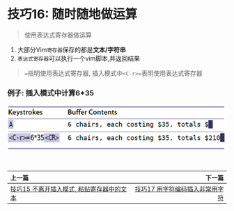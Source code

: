 # 技巧16: 随时随地做运算
> 使用表达式寄存器做运算

1. 大部分Vim`寄存器`保存的都是**文本/字符串**
2. `表达式寄存器`可以执行一个vim脚本,并返回结果
> `=`指明使用表达式寄存器, 插入模式中`<C-r>=`表明使用表达式寄存器


### 例子: 插入模式中计算6*35

![tip16](../../images/tip16.png)  


<br>  

|上一篇|下一篇|
|:---|---:|
|[技巧15 不离开插入模式, 粘贴寄存器中的文本](tip15.md)|[技巧17 用字符编码插入非常用字符](tip17.md)|
